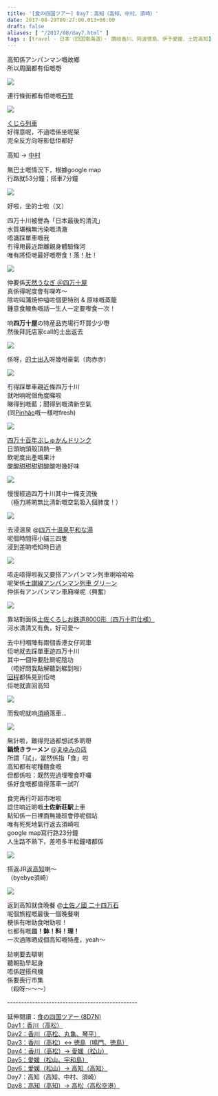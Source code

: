 ```yaml
---
title: '[食の四国ツアー] Day7：高知（高知、中村、須崎）'
date: 2017-08-29T09:27:00.013+08:00
draft: false
aliases: [ "/2017/08/day7.html" ]
tags : [travel - 日本（四国南海道）・ 讚岐香川、阿波徳島、伊予愛媛、土佐高知]
---
```


高知係アンパンマン嘅故鄉  
所以周圍都有佢嘅嘢  

![](https://xxnbla.ch.files.1drv.com/y4myfY8z1IdnpS7Hl6yjgcI1hV2K4j99RIeXlf3oRN5XG1aP4dDhUxvxj8ZDkJpFyFzmm2ZWoXu_uWY7eXQj1mMO4MRyaqFhjTb6VH0bylg6x2p75f2GWdG-DVxlC_bMFAMgOY-dF2UVebxripAJjnfR2L_ijgmEITJcqz34Errw15ViqCCAjvnfozObs7aleZGMdjJSLm1N4vq41RjsY6Cpw?width=660&height=372&cropmode=none)

連行條街都有佢哋嘅[石凳](https://www.hidie.net/2020/05/day7.html)  

![](https://xxnwla.ch.files.1drv.com/y4mFOeew0opWqCrAlxzSbrlWRLDN7-VK2F37KAykQY-cgUpSWbXsZ0leGtbmUJG8Ebr6hN8RrdjcBAX1tAriXf4OluPz_yfIRmo-ebX1OQC5VGEiOg-8t0NZdEOyAKtkS6jtdzu_kKm_4_vMupERQiNqCuoFquv0BvYsi_zAJzlGWWGFGw59HZDDj3ZW1PB20ebZzLLPPeawePFmEAZGrBBhg?width=660&height=372&cropmode=none)

[くじら列車](https://www.hidie.net/2020/05/day7-2.html)  
好得意呢，不過唔係坐呢架  
完全反方向呀影低佢都好  
  
高知 → [中村](https://www.hidie.net/2020/05/day7_12.html)  
  
無巴士嘅情況下，根據google map  
行路就53分鐘；搭車7分鐘  

![](https://y3nbla.ch.files.1drv.com/y4mmd1WM7dQykL6m_QSgyQWwwqAgdvlSwYXnSdqj3QfDM9OTuPezmE_rfe3hAauUbvy5JHMSlX0CYuAe0qv7_KqK_xc5rHibDmTLJzQ9wTLutKt13bmp8uAQxuqWYOv2lAlx1kCIBFq0UxLeoz-IqhsLPqXJlN5dr6vJpnrMajFrTVztl2grVHPqZJvGMjPAW5ZREGNjatpNI-wRbB_gWdLJw?width=660&height=372&cropmode=none)

好啦，坐的士啦（又）  
  
四万十川被譽為「日本最後的清流」  
水質堪稱無污染嘅清澈  
唔識踩單車嘅我  
冇得用最近距離親身體驗條河  
唯有將佢哋最好嘅嘢食！落！肚！  

![](https://ynnala.ch.files.1drv.com/y4mdlhnW5dyEJKDt6TadOv2C8Xl5G0h72T2LRXWyC5Cq1sju0QtCHbRUoieVhI60KDOkOdaYkjaveZ129KDSugBCj_wCvegFW--vsOlcwNRTuGLeCZwhoadwNkKmMIx2Xb4QGZMZYKhRFL2jd9zA4vwY7UIG7kYHCgqKq7B9zpvmjXrhy3gY3hRxL7COa14JaD_Yq-ynveK2Vm4ZdZiaLIySQ?width=660&height=372&cropmode=none)

仲要係[天然うなぎ ＠四万十屋](https://www.hidie.net/2020/05/day7_21.html)  
真係得呢度會有㗎咋～  
除咗叫蒲焼仲嗌咗個更特別 & 原味嘅蒸籠  
鍾意食鰻魚嘅話一生人一定要嚟食一次！  
  
响**四万十屋**の特産品売場行吓買少少嘢  
然後拜託店家call的士出返去  

![](https://ynnxla.ch.files.1drv.com/y4mSmtUC7RU-Ka4oM1NgHV6UCF0x9rU68vZcaGu9jo0qKcJ3rBAYHyObMROPQSSsLGKI2Rkq7NlHrpmqFXI9GGF0bGGkAGqn88TLsODoSTYhYBCf25ac6nlLj5ortz3oqC_euM1sWs663Vep_7D4r3-fmTte27xWaIbv_Es_MhI5qeJShfWU3s5mmSUue42lq2QrMnX4KWbaqjkZfyrbVZLDA?width=660&height=372&cropmode=none)

係呀，[的士出入](https://www.hidie.net/2020/05/day7_13.html)呀幾咁豪氣（肉赤赤）  

![](https://ynnzla.ch.files.1drv.com/y4m1Jur9quIi-cJG-o9D0cmrvSAtfDlUk-10zUc3vHyhzOIWOwSwUZI_odqsLbEg_hwIt7WjYHuvp6ViVslgaMAnWfAxm8iD56xnoxzTNc-VKK7S3grxN3aVE-sohTaiZt8QgC2WjbekoLFIMMNjEDREEwWLDBrq_IZKRdMmnrLYMXZnz6mI2UgMyh1hdm8gGV8C3AnuJYQkoSfk0CmoKGXog?width=660&height=372&cropmode=none)

冇得踩單車親近條四万十川  
就咁响呢個角度睇啦  
睇得到嘅藍；聞得到嘅清新空氣  
(同[Pinhão](https://www.hidie.net/2017/08/day8porto-pinhao.html)嘅一樣咁fresh)  

![](https://yxndla.ch.files.1drv.com/y4mZpUDYT-AYi2jVn3w0AdFokIi_FP8a2v6mCJKliyXOKmeR2t9fnypu0pOhO0xGIOKeWfxrmXbR9r3u3uZuztWMDmrG-gE7BBVd2sawPu6E79R6x-4ynNZ04EAak9JXZpk7K7yFBvniK2GfOzB87tr1Zsn-r-Tiuv8LWyjs5cKEL5z3Z2k1dIbiYa-nOuC7Z8e6oFF5c2hYDWtguWYGv6a1Q?width=372&height=660&cropmode=none)

[四万十百年ぶしゅかんドリンク](https://www.hidie.net/2020/05/day7_5.html)  
日頭晌頭殼頂熱一熱  
飲呢度出產嘅果汁  
酸酸甜甜甜甜酸酸咁幾好味

![](https://yxnzla.ch.files.1drv.com/y4mCMCnhwX0MNu7l4fxHzOdepxprdtLMg8py4K2M3uXLs9dTkwgxu2khobBUH8plWCLFIlzI1yl861dmpFXYvnz-XiLAcmYDnZ1RZF1OLRBLfC6IUfSHjIGUJ2yuxYM_HcSNtsQZqhDeUNRGcNpOH1p-kj9ePLZXsSKFLjoXPBOMr7OpsAMTg4jDJ9-1gQI0XsgIdbYbyCK_sCx4R8scbj69w?width=660&height=372&cropmode=none)

慢慢經過四万十川其中一條支流後  
（極力將啲無比清新嘅空氣吸入個肺度！）

![](https://yxnwla.ch.files.1drv.com/y4m6YlMZZP5zR-2_9-cyegPyzY2bZH_VTKxsm-0cHdHllJO4YQsGsBvck6aCeRkkBN2rUzNydEoBMRG-f-2q-Z7tF9vm01tLGTJhPxIHO6Ugb-Y0AzVe5WgrwyaUmm1OiKG6SaON4Y6DLtOypEO7Ek4FJVfjzknPcPnjGUnP_nsjY065EO3rWIEeq5oU9sIKmcBAlzVMSUJb3NQzQXlH10DUQ?width=660&height=372&cropmode=none)

去浸溫泉 @[四万十温泉平和な湯](https://www.hidie.net/2020/05/day7_14.html)  
呢個時間得小貓三四隻  
浸到差啲唔知時日過

![](https://0hnwla.ch.files.1drv.com/y4mntc4FTd9XYN_0JtvBtNpK4oVC8fSgf7ROFZIv8V1HuLtdzyIqXNFd7O9hJvBhg1DFFJXkLIsvsXoiRDZxvqgnYLh-o9zagN5nQyfrint3RaE7XtPPV4zNxz7R2MrJgR6n6_s4BfrbHT3pfBE4CccoZeTFhJ7LePJF62V7dufAJr-jejADeSfnROjr74Ne0lKF5kvxMoD7O1zjaUw-tX03g?width=660&height=372&cropmode=none)

唔走唔得啦我又要搭アンパンマン列車喇哈哈哈  
呢架係[土讃線アンパンマン列車 グリーン](https://www.hidie.net/2020/05/day7_15.html)  
仲係有アンパンマン車廂㗎呢（興奮）

![](https://zxncla.ch.files.1drv.com/y4mAYZKP4gv0BdFL0wHSveyU-x0SKddpEKssAkWm7LS1xyxzFURGogMAYvvs3fRQQ4cfCxqooJQVYjKNnUH0v5pKH4vGeMoKbHoGBKfwHeulBzhyOj9mz3HUuXihjlflw8YooLnMUuVkI-D-m_tYI3HegKpb47SW8lcppghjzCsowoBxrHG3LQhLrBuw6gqP5medoByn5PqBrZCRd9x7Nl9Tg?width=660&height=372&cropmode=none)

靠站對面係[土佐くろしお鉄道8000形（四万十町仕様）](https://www.hidie.net/2020/05/day78000.html)  
河水清清又有魚，好可愛～  
  
去中村嗰陣有兩個香港女仔同車  
佢哋就去踩單車遊四万十川  
其中一個仲要肚屙呢陰功  
（唔好問我點解聽到睇到啦）  
[回程](https://www.hidie.net/2020/05/day7_47.html)都係見到佢哋  
佢哋就直回高知

![](https://zxnvla.ch.files.1drv.com/y4mId29HWg2VjafjnZvRHl-MpDHWpaaI7n-PbltWI6NtdoUxr1K4q-rMxkfBJlY1NCstnj0490LszBvzuNYEGNgAdhzsaMeoQDBWhEiyv_Suz_4B5OKeSMIuN7mUIFBIgXAam_DFRpsS7XOcy3pB08JGYDz1tXRG6Gmd3rSdILpOPi4JkPKYn7hTY_xM3_Pb1cXYvXQODhQsOMJ6scTvDFlkg?width=660&height=372&cropmode=none)

而我呢就响[須崎](https://www.hidie.net/2020/05/day7_16.html)落車...

![](https://xxpbtw.ch.files.1drv.com/y4muwgPhC5V1oxhb2sRjykW1SA50wBtpYzYtv44fswLl6wAGRP5-3wTJ9WdvIPcRT9kGJCGy0SBwmlP9rEu5QET8Ep4RWD72mxr18peJToZI8B5TNU_Ou9qntLvtu6rWUEZ2Ya5Ei-LLXDxcKt4lp98Y7UH4YKtgFnoZx_x_ZDw4trnJiApXw_fRe3iAX0gP80qExVZWzNB9uPphFo41nmhzQ?width=660&height=372&cropmode=none)

無計啦，難得兜過都想試多啲嘢  
**鍋焼きラーメン** @[まゆみの店](https://www.hidie.net/2020/05/day7_17.html)  
所謂「試」，當然係指「食」啦  
高知都有呢種麵食嘅  
但都係啦：既然兜過埋嚟食吓囉  
係好食嘅都值得落車一試吖  
  
食完再行吓超市咁啦  
諗住响近啲嘅**土佐新荘駅**上車  
點知係一日裡面無幾班會停呢個站  
唯有死死地氣行返去須崎啦  
google map寫行路23分鐘  
人生路不熟下，差唔多半粒鐘啫都係

![](https://y3pbtw.ch.files.1drv.com/y4mknD-pv_O54DPP-ByPXU0Vl1cdxBay50AusdvBZm3D8sz-G1N_B1QJcoTcQjRJQOL5YMUin5_fzfQO_ZhD5U5nu0VKSKoLTPfrU6EoIt15z9ju-sFZpkP9x9_IUNtzYu_rgAgUs84rotTceGZPZuPFpe7IzkqFl8sc58Q7hNS5KXIxxaJpCm1l4ZVmyd7oN2KRyEtv32jmkibFpa82rr0vA?width=660&height=371&cropmode=none)

搭返JR[返高知](https://www.hidie.net/2020/05/day7_18.html)喇～  
（byebye須崎）  

![](https://ynpbtw.ch.files.1drv.com/y4m1Aubwz8nlRoukML2B4hcwv7nIScyGK27xbeDrq1H8wNpEJb1TdIH3H8FHzr0IBTqw0-tZ-sMrN2EmPTAtNK61OhxLOLkHKHtc92EWU8UghZPQ2FRaRlbTnehgMNnnLG7Zf8z5-XQVdlVFQYXQgDOOpLwEyo07BeyM-WWj11ffx-bqlREjmMGiIBuNfwKJx8y8gVNAA5IUtycvSTanmatKQ?width=660&height=372&cropmode=none)

返到高知就食晚餐 @[土佐ノ國 二十四万石](https://www.hidie.net/2020/05/day7_31.html)  
呢個旅程嘅最後一個晚餐喇  
梗係有咁勁食咁勁啦！  
乜都有嘅**皿！鉢！料！理！**  
一次過隊晒成個高知嘅特產，yeah～  
  
  
攰喇要去瞓喇  
聽朝勁早起身  
唔係趕搭飛機  
係要喪行市集  
（殺呀～～～）  
  
\-----------------------------------------------  
  

延伸閱讀：[食の四国ツアー (8D7N)](https://www.hidie.net/shikoku8d7n.html)  
[Day1：香川（高松）](https://www.hidie.net/shikoku1.html)  
[Day2：香川（高松、丸亀、琴平）](https://www.hidie.net/shikoku2.html)  
[Day3：香川（高松）↔ 徳島（鳴門、徳島）](https://www.hidie.net/shikoku3.html)  
[Day4：香川（高松）→ 愛媛（松山）](https://www.hidie.net/shikoku4.html)  
[Day5：愛媛（松山、宇和島）](https://www.hidie.net/shikoku5.html)  
[Day6：愛媛（松山）→ 高知（高知）](https://www.hidie.net/shikoku6.html)  
Day7：高知（高知、中村、須崎）  
[Day8：高知（高知）→ 高松（高松空港）](https://www.hidie.net/shikoku8.html)
